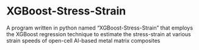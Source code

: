# XGBoost-Stress-Strain
A program written in python named “XGBoost-Stress-Strain” that employs the XGBoost regression technique to estimate the stress-strain at various strain speeds of open-cell Al-based metal matrix composites
